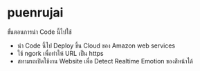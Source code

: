 # puenrujai
ขั้นตอนการนำ Code นี้ไปใช้
- นำ Code นี้ไป Deploy ขึ้น Cloud ของ Amazon web services
- ใช้ ngork เพื่อทำให้ URL เป็น https
- สทามรถเปิดใช้งาน Website เพื่อ Detect Realtime Emotion ของสีหน้าได้
